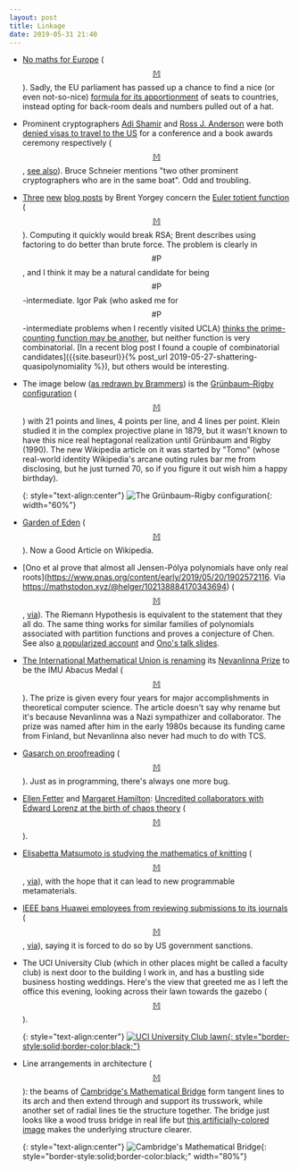 ```yaml
---
layout: post
title: Linkage
date: 2019-05-31 21:40
---
```

* [No maths for Europe](https://plus.maths.org/content/democratic-dilemmas) ([$$\mathbb{M}$$](https://mathstodon.xyz/@11011110/102109693915830408)). Sadly, the EU parliament has passed up a chance to find a nice (or even not-so-nice) [formula for its apportionment](https://en.wikipedia.org/wiki/Highest_averages_method) of seats to countries, instead opting for back-room deals and numbers pulled out of a hat.

* Prominent cryptographers [Adi Shamir](https://en.wikipedia.org/wiki/Adi_Shamir) and [Ross J. Anderson](https://en.wikipedia.org/wiki/Ross_J._Anderson) were both [denied visas to travel to the US](https://www.schneier.com/blog/archives/2019/05/why_are_cryptog.html) for a conference and a book awards ceremony respectively ([$$\mathbb{M}$$](https://mathstodon.xyz/@11011110/102112360619663485), [see also](https://boingboing.net/2019/05/17/denying-cryptographers-problem.html)). Bruce Schneier mentions "two other prominent cryptographers who are in the same boat". Odd and troubling.

* [Three](https://mathlesstraveled.com/2019/05/09/computing-the-euler-totient-function-part-1/) [new](https://mathlesstraveled.com/2019/05/18/computing-the-euler-totient-function-part-2-seeing-phi-is-multiplicative/) [blog posts](https://mathlesstraveled.com/2019/05/27/computing-the-euler-totient-function-part-3-proving-phi-is-multiplicative/) by Brent Yorgey concern the [Euler totient function](https://en.wikipedia.org/wiki/Euler%27s_totient_function) ([$$\mathbb{M}$$](https://mathstodon.xyz/@11011110/102118180704402052)). Computing it quickly would break RSA; Brent describes using factoring to do better than brute force. The problem is clearly in $$\#\mathsf{P}$$, and I think it may be a natural candidate for being $$\#\mathsf{P}$$-intermediate. Igor Pak (who asked me for $$\#\mathsf{P}$$-intermediate problems when I recently visited UCLA) [thinks the prime-counting function may be another](https://cstheory.stackexchange.com/q/43954/95), but neither function is very combinatorial. [In a recent blog post I found a couple of combinatorial candidates]({{site.baseurl}}{% post_url 2019-05-27-shattering-quasipolynomiality %}), but others would be interesting.

* The image below ([as redrawn by Brammers](https://commons.wikimedia.org/wiki/File:Gr%C3%BCnbaum-Rigby_configuration,_vector_graphics.svg)) is the 
[Grünbaum–Rigby configuration](https://en.wikipedia.org/wiki/Gr%C3%BCnbaum%E2%80%93Rigby_configuration) ([$$\mathbb{M}$$](https://mathstodon.xyz/@11011110/102119858635464298)) with 21 points and lines, 4 points per line, and 4 lines per point. Klein studied it in the complex projective plane in 1879, but it wasn't known to have this nice real heptagonal realization until Grünbaum and Rigby (1990). The new Wikipedia article on it was started by "Tomo" (whose real-world identity Wikipedia's arcane outing rules bar me from disclosing, but he just turned 70, so if you figure it out wish him a happy birthday).

  {: style="text-align:center"}
![The Grünbaum–Rigby configuration]({{site.baseurl}}/assets/2019/grunrig.svg){: width="60%"}

* [Garden of Eden](https://en.wikipedia.org/wiki/Garden_of_Eden_(cellular_automaton)) ([$$\mathbb{M}$$](https://mathstodon.xyz/@11011110/102129199678568606)). Now a Good Article on Wikipedia.

* [Ono et al prove that almost all Jensen-Pólya polynomials have only real roots](https://www.pnas.org/content/early/2019/05/20/1902572116. Via https://mathstodon.xyz/@helger/102138884170343694) ([$$\mathbb{M}$$](https://mathstodon.xyz/@11011110/102143915068349382), [via](https://mathstodon.xyz/@helger/102138884170343694)). The Riemann Hypothesis is equivalent to the statement that they all do. The same thing works for similar families of polynomials associated with partition functions and proves a conjecture of Chen. See also [a popularized account](https://phys.org/news/2019-05-mathematicians-revive-abandoned-approach-riemann.html) and [Ono's talk slides](http://people.oregonstate.edu/~petschec/ONTD/Talk1.pdf).

* [The International Mathematical Union is renaming](https://scilogs.spektrum.de/hlf/imu-abacus-medal/) its [Nevanlinna Prize](https://en.wikipedia.org/wiki/Nevanlinna_Prize) to be the IMU Abacus Medal ([$$\mathbb{M}$$](https://mathstodon.xyz/@11011110/102149453984232922)). The prize is given every four years for major accomplishments in theoretical computer science. The article doesn't say why rename but it's because Nevanlinna was a Nazi sympathizer and collaborator. The prize was named after him in the early 1980s because its funding came from Finland, but Nevanlinna also never had much to do with TCS.

* [Gasarch on proofreading](https://blog.computationalcomplexity.org/2019/05/notorious-lah-or-notorious-lah-or-you.html) ([$$\mathbb{M}$$](https://mathstodon.xyz/@11011110/102154856271421940)). Just as in programming, there's always one more bug.

* [Ellen Fetter](https://en.wikipedia.org/wiki/Ellen_Fetter) and [Margaret Hamilton](https://en.wikipedia.org/wiki/Margaret_Hamilton_(scientist)): [Uncredited collaborators with Edward Lorenz at the birth of chaos theory](https://www.quantamagazine.org/hidden-heroines-of-chaos-ellen-fetter-and-margaret-hamilton-20190520/) <span style="white-space:nowrap">([$$\mathbb{M}$$](https://mathstodon.xyz/@11011110/102163812229252010)).</span>

* [Elisabetta Matsumoto is studying the mathematics of knitting](https://www.nytimes.com/2019/05/17/science/math-physics-knitting-matsumoto.html) ([$$\mathbb{M}$$](https://mathstodon.xyz/@11011110/102177647389031957), [via](https://twitter.com/Sabetta_)), with the hope that it can lead to new programmable metamaterials.

* [IEEE bans Huawei employees from reviewing submissions to its journals](https://www.sciencemag.org/news/2019/05/ieee-major-science-publisher-bans-huawei-scientists-reviewing-papers) ([$$\mathbb{M}$$](https://mathstodon.xyz/@11011110/102183137967208347), [via](https://news.ycombinator.com/item?id=20046771)), saying it is forced to do so by US government sanctions.

* The UCI University Club (which in other places might be called a faculty club) is next door to the building I work in, and has a bustling side business hosting weddings. Here's the view that greeted me as I left the office this evening, looking across their lawn towards the gazebo ([$$\mathbb{M}$$](https://mathstodon.xyz/@11011110/102188200347058355)).

  {: style="text-align:center"}
[![UCI University Club lawn](https://www.ics.uci.edu/~eppstein/pix/uclub/uclub-m.jpg){: style="border-style:solid;border-color:black;"}](https://www.ics.uci.edu/~eppstein/pix/uclub/index.html)

* Line arrangements in architecture ([$$\mathbb{M}$$](https://mathstodon.xyz/@11011110/102193430755771327)): the beams of [Cambridge's Mathematical Bridge](https://en.wikipedia.org/wiki/Mathematical_Bridge) form tangent lines to its arch and then extend through and support its trusswork, while another set of radial lines tie the structure together. The bridge just looks like a wood truss bridge in real life but [this artificially-colored image](https://commons.wikimedia.org/wiki/File:Mathematical_Bridge_tangents.jpg) makes the underlying structure clearer.

  {: style="text-align:center"}
![Cambridge's Mathematical Bridge]({{site.baseurl}}/assets/2019/cambridgebridge.jpg){: style="border-style:solid;border-color:black;" width="80%"}